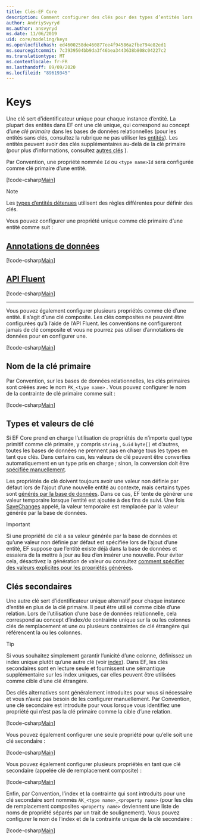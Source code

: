 ```yaml
---
title: Clés-EF Core
description: Comment configurer des clés pour des types d’entités lors de l’utilisation de Entity Framework Core
author: AndriySvyryd
ms.author: ansvyryd
ms.date: 11/06/2019
uid: core/modeling/keys
ms.openlocfilehash: ed4600258de460877ee4f94586a2fbe794e82ed1
ms.sourcegitcommit: 7c3939504bb9da3f46bea3443638b808c04227c2
ms.translationtype: MT
ms.contentlocale: fr-FR
ms.lasthandoff: 09/09/2020
ms.locfileid: "89619345"
---
```

# <a name="keys"></a>Keys

Une clé sert d’identificateur unique pour chaque instance d’entité. La plupart des entités dans EF ont une clé unique, qui correspond au concept d’une *clé primaire* dans les bases de données relationnelles (pour les entités sans clés, consultez la rubrique ne pas utiliser les [entités](xref:core/modeling/keyless-entity-types)). Les entités peuvent avoir des clés supplémentaires au-delà de la clé primaire (pour plus d’informations, consultez [autres clés](#alternate-keys) ).

Par Convention, une propriété nommée `Id` ou `<type name>Id` sera configurée comme clé primaire d’une entité.

[!code-csharp[Main](../../../samples/core/Modeling/Conventions/KeyId.cs?name=KeyId&highlight=3,11)]

> [!NOTE]
> Les [types d’entités détenues](xref:core/modeling/owned-entities) utilisent des règles différentes pour définir des clés.

Vous pouvez configurer une propriété unique comme clé primaire d’une entité comme suit :

## <a name="data-annotations"></a>[Annotations de données](#tab/data-annotations)

[!code-csharp[Main](../../../samples/core/Modeling/DataAnnotations/KeySingle.cs?name=KeySingle&highlight=3)]

## <a name="fluent-api"></a>[API Fluent](#tab/fluent-api)

[!code-csharp[Main](../../../samples/core/Modeling/FluentAPI/KeySingle.cs?name=KeySingle&highlight=4)]

***

Vous pouvez également configurer plusieurs propriétés comme clé d’une entité. il s’agit d’une clé composite. Les clés composites ne peuvent être configurées qu’à l’aide de l’API Fluent. les conventions ne configureront jamais de clé composite et vous ne pourrez pas utiliser d’annotations de données pour en configurer une.

[!code-csharp[Main](../../../samples/core/Modeling/FluentAPI/KeyComposite.cs?name=KeyComposite&highlight=4)]

## <a name="primary-key-name"></a>Nom de la clé primaire

Par Convention, sur les bases de données relationnelles, les clés primaires sont créées avec le nom `PK_<type name>` . Vous pouvez configurer le nom de la contrainte de clé primaire comme suit :

[!code-csharp[Main](../../../samples/core/Modeling/FluentAPI/KeyName.cs?name=KeyName&highlight=5)]

## <a name="key-types-and-values"></a>Types et valeurs de clé

Si EF Core prend en charge l’utilisation de propriétés de n’importe quel type primitif comme clé primaire, y compris `string` , `Guid` `byte[]` et d’autres, toutes les bases de données ne prennent pas en charge tous les types en tant que clés. Dans certains cas, les valeurs de clé peuvent être converties automatiquement en un type pris en charge ; sinon, la conversion doit être [spécifiée manuellement](xref:core/modeling/value-conversions).

Les propriétés de clé doivent toujours avoir une valeur non définie par défaut lors de l’ajout d’une nouvelle entité au contexte, mais certains types sont [générés par la base de données](xref:core/modeling/generated-properties). Dans ce cas, EF tente de générer une valeur temporaire lorsque l’entité est ajoutée à des fins de suivi. Une fois [SaveChanges](/dotnet/api/Microsoft.EntityFrameworkCore.DbContext.SaveChanges) appelé, la valeur temporaire est remplacée par la valeur générée par la base de données.

> [!Important]
> Si une propriété de clé a sa valeur générée par la base de données et qu’une valeur non définie par défaut est spécifiée lors de l’ajout d’une entité, EF suppose que l’entité existe déjà dans la base de données et essaiera de la mettre à jour au lieu d’en insérer une nouvelle. Pour éviter cela, désactivez la génération de valeur ou consultez [comment spécifier des valeurs explicites pour les propriétés générées](xref:core/saving/explicit-values-generated-properties).

## <a name="alternate-keys"></a>Clés secondaires

Une autre clé sert d’identificateur unique alternatif pour chaque instance d’entité en plus de la clé primaire. Il peut être utilisé comme cible d’une relation. Lors de l’utilisation d’une base de données relationnelle, cela correspond au concept d’index/de contrainte unique sur la ou les colonnes clés de remplacement et une ou plusieurs contraintes de clé étrangère qui référencent la ou les colonnes.

> [!TIP]
> Si vous souhaitez simplement garantir l’unicité d’une colonne, définissez un index unique plutôt qu’une autre clé (voir [index](xref:core/modeling/indexes)). Dans EF, les clés secondaires sont en lecture seule et fournissent une sémantique supplémentaire sur les index uniques, car elles peuvent être utilisées comme cible d’une clé étrangère.

Des clés alternatives sont généralement introduites pour vous si nécessaire et vous n’avez pas besoin de les configurer manuellement. Par Convention, une clé secondaire est introduite pour vous lorsque vous identifiez une propriété qui n’est pas la clé primaire comme la cible d’une relation.

[!code-csharp[Main](../../../samples/core/Modeling/Conventions/AlternateKey.cs?name=AlternateKey&highlight=12)]

Vous pouvez également configurer une seule propriété pour qu’elle soit une clé secondaire :

[!code-csharp[Main](../../../samples/core/Modeling/FluentAPI/AlternateKeySingle.cs?name=AlternateKeySingle&highlight=4)]

Vous pouvez également configurer plusieurs propriétés en tant que clé secondaire (appelée clé de remplacement composite) :

[!code-csharp[Main](../../../samples/core/Modeling/FluentAPI/AlternateKeyComposite.cs?name=AlternateKeyComposite&highlight=4)]

Enfin, par Convention, l’index et la contrainte qui sont introduits pour une clé secondaire sont nommés `AK_<type name>_<property name>` (pour les clés de remplacement composites `<property name>` deviennent une liste de noms de propriété séparés par un trait de soulignement). Vous pouvez configurer le nom de l’index et de la contrainte unique de la clé secondaire :

[!code-csharp[Main](../../../samples/core/Modeling/FluentAPI/AlternateKeyName.cs?name=AlternateKeyName&highlight=5)]
